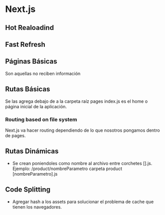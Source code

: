 # Next.js

## Hot Realoadind
## Fast Refresh

## Páginas Básicas

Son aquellas no reciben información

## Rutas Básicas

Se las agrega debajo de a la carpeta raíz pages
index.js es el home o página inicial de la aplicación.

### Routing based on file system

Next.js va hacer routing dependiendo de lo que nosotros pongamos dentro de pages.

## Rutas Dinámicas

*  Se crean poniendoles como nombre al archivo entre  corchetes [].js. 
Ejemplo:
/product/nombreParametro
carpeta product
  [nombreParametro].js

## Code Splitting

* Agregar hash a los assets para solucionar el problema de cache que tienen los navegadores.